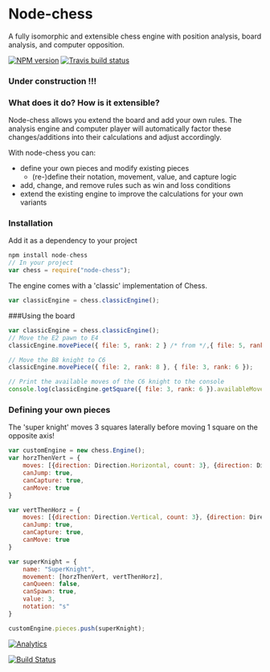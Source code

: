 # Node-chess
A fully isomorphic and extensible chess engine with position analysis, board analysis, and computer opposition.

[![NPM version](http://img.shields.io/npm/v/node-chess.svg?style=flat)](https://www.npmjs.org/package/webwatcher)
[![Travis build status](http://img.shields.io/travis/Seikho/node-chess/master.svg?style=flat)](https://travis-ci.org/Seikho/node-chess)

### Under construction !!!

### What does it do? How is it extensible?
Node-chess allows you extend the board and add your own rules. The analysis engine and computer player will automatically factor these changes/additions into their calculations and adjust accordingly. 

With node-chess you can:

- define your own pieces and modify existing pieces 
	- (re-)define their notation, movement, value, and capture logic
- add, change, and remove rules such as win and loss conditions
- extend the existing engine to improve the calculations for your own variants

### Installation
Add it as a dependency to your project
```javascript
npm install node-chess
// In your project
var chess = require("node-chess");
```

The engine comes with a 'classic' implementation of Chess.
```javascript
var classicEngine = chess.classicEngine();
``` 

###Using the board
```javascript
var classicEngine = chess.classicEngine();
// Move the E2 pawn to E4
classicEngine.movePiece({ file: 5, rank: 2 } /* from */,{ file: 5, rank: 4 } /* to */);

// Move the B8 knight to C6 
classicEngine.movePiece({ file: 2, rank: 8 }, { file: 3, rank: 6 });

// Print the available moves of the C6 knight to the console
console.log(classicEngine.getSquare({ file: 3, rank: 6 }).availableMoves);
```

### Defining your own pieces
The 'super knight' moves 3 squares laterally before moving 1 square on the opposite axis!

```javascript
var customEngine = new chess.Engine();
var horzThenVert = {
	moves: [{direction: Direction.Horizontal, count: 3}, {direction: Direction.Vertical, count: 1}],
	canJump: true,
	canCapture: true,
	canMove: true
}

var vertThenHorz = {
	moves: [{direction: Direction.Vertical, count: 3}, {direction: Direction.Horizontal, count: 1}],
	canJump: true,
	canCapture: true,
	canMove: true
} 

var superKnight = {
	name: "SuperKnight",
	movement: [horzThenVert, vertThenHorz],
	canQueen: false,
	canSpawn: true,
	value: 3,
	notation: "s"
}

customEngine.pieces.push(superKnight);
```

[![Analytics](https://ga-beacon.appspot.com/UA-61186849-1/seikho/node-chess)](https://github.com/Seikho/watcher)

[![Build Status](https://semaphoreci.com/api/v1/projects/0b754a96-b327-48da-8b40-9c9985086c31/386310/badge.svg)](https://semaphoreci.com/seikho/node-chess)
